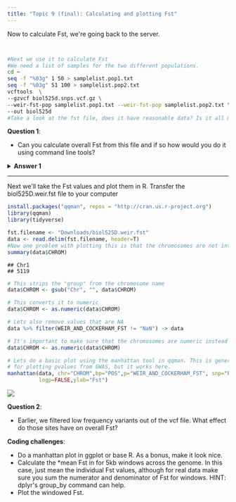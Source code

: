 ```yaml
---
title: "Topic 9 (final): Calculating and plotting Fst"
---
```


Now to calculate Fst, we're going back to the server.

```bash


#Next we use it to calculate Fst
#We need a list of samples for the two different populations. 
cd ~
seq -f "%03g" 1 50 > samplelist.pop1.txt
seq -f "%03g" 51 100 > samplelist.pop2.txt
vcftools  \
--gzvcf biol525d.snps.vcf.gz \
--weir-fst-pop samplelist.pop1.txt --weir-fst-pop samplelist.pop2.txt \
--out biol525d
#Take a look at the fst file, does it have reasonable data? Is it all missing data?
```
**Question 1**:
* Can you calculate overall Fst from this file and if so how would you do it using command line tools?

<details> 
<summary><b>Answer 1</b>  </summary>

  
    Fst is a ratio so calculating the overall values requires summing the numerator and denominator for each locus, which we don't have. 
    
</details>

---

Next we'll take the Fst values and plot them in R. Transfer the biol525D.weir.fst file to your computer


```r
install.packages("qqman", repos = "http://cran.us.r-project.org")
library(qqman)
library(tidyverse)
```

```r
fst.filename <- "Downloads/biol525D.weir.fst"
data <- read.delim(fst.filename, header=T)
#Now one problem with plotting this is that the chromosomes are not intergers
summary(data$CHROM)
```

```
## Chr1 
## 5119 
```

```r
# This strips the "group" from the chromosome name
data$CHROM <- gsub("Chr", "", data$CHROM)

# This converts it to numeric
data$CHROM <- as.numeric(data$CHROM)

# Lets also remove values that are NA
data %>% filter(WEIR_AND_COCKERHAM_FST != "NaN") -> data

# It's important to make sure that the chromosomes are numeric instead of character
data$CHROM <- as.numeric(data$CHROM)

# Lets do a basic plot using the manhattan tool in qqman. This is generally designed
# for plotting pvalues from GWAS, but it works here.
manhattan(data, chr="CHROM",bp="POS",p="WEIR_AND_COCKERHAM_FST", snp="POS",
          logp=FALSE,ylab="Fst")
```

![](figure/fst1-1.png)


**Question 2**:
* Earlier, we filtered low frequency variants out of the vcf file. What effect do those sites have on overall Fst?

**Coding challenges**:
* Do a manhattan plot in ggplot or base R. As a bonus, make it look nice.
* Calculate the \*mean Fst in for 5kb windows across the genome. In this case, just mean the individual Fst values, although for real data make sure you sum the numerator and denominator of Fst for windows. HINT: dplyr's group_by command can help.
* Plot the windowed Fst.




